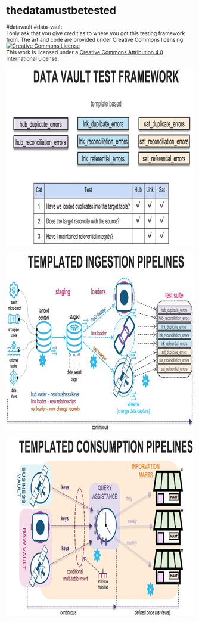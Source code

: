 # thedatamustbetested
#datavault #data-vault
<br> I only ask that you give credit as to where you got this testing framework from. 
The art and code are provided under Creative Commons licensing.<br>
<a rel="license" href="http://creativecommons.org/licenses/by/4.0/"><img alt="Creative Commons License" style="border-width:0" src="https://i.creativecommons.org/l/by/4.0/88x31.png" /></a><br />This work is licensed under a <a rel="license" href="http://creativecommons.org/licenses/by/4.0/">Creative Commons Attribution 4.0 International License</a>.

<img src="./pdf-of-presentation/data-vault-test-framework.jpg" alt="Framework"
	title="simple framework for tracking and monitoring Data Vault" width="1080" height="480" />

<img src="./pdf-of-presentation/templated-ingestion-pipelines.jpg" alt="Ingest"
	title="Stage, Load then Test" width="1080" height="480" />
	
<img src="./pdf-of-presentation/templated-consumption-pipelines.jpg" alt="Consume"
	title="Snapshot of keys" width="1080" height="480" />
	
	
